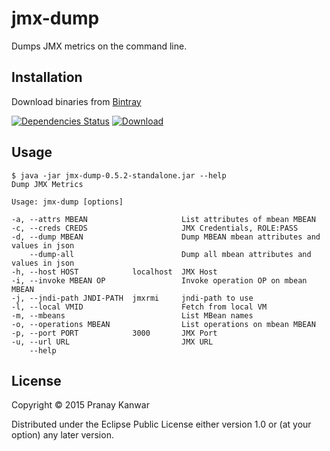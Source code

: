 # jmx-dump

Dumps JMX metrics on the command line.

## Installation

Download binaries from [Bintray](https://bintray.com/r4um/generic/jmx-dump)

[![Dependencies Status](http://jarkeeper.com/r4um/jmx-dump/status.png)](http://jarkeeper.com/r4um/jmx-dump)
[![Download](https://api.bintray.com/packages/r4um/generic/jmx-dump/images/download.svg) ](https://bintray.com/r4um/generic/jmx-dump/_latestVersion)

## Usage

```shell
$ java -jar jmx-dump-0.5.2-standalone.jar --help
Dump JMX Metrics

Usage: jmx-dump [options]

-a, --attrs MBEAN                     List attributes of mbean MBEAN
-c, --creds CREDS                     JMX Credentials, ROLE:PASS
-d, --dump MBEAN                      Dump MBEAN mbean attributes and values in json
    --dump-all                        Dump all mbean attributes and values in json
-h, --host HOST            localhost  JMX Host
-i, --invoke MBEAN OP                 Invoke operation OP on mbean MBEAN
-j, --jndi-path JNDI-PATH  jmxrmi     jndi-path to use
-l, --local VMID                      Fetch from local VM
-m, --mbeans                          List MBean names
-o, --operations MBEAN                List operations on mbean MBEAN
-p, --port PORT            3000       JMX Port
-u, --url URL                         JMX URL
    --help
```


## License

Copyright © 2015 Pranay Kanwar

Distributed under the Eclipse Public License either version 1.0 or (at
your option) any later version.
